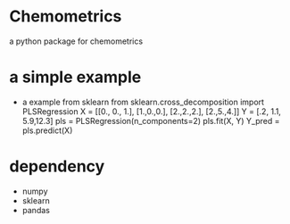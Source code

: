 # Chemometrics
a python package for chemometrics

# a simple example
- a example from sklearn
  from sklearn.cross_decomposition import PLSRegression
  X = [[0., 0., 1.], [1.,0.,0.], [2.,2.,2.], [2.,5.,4.]]
  Y = [.2, 1.1, 5.9,12.3]
  pls = PLSRegression(n_components=2)
  pls.fit(X, Y)
  Y_pred = pls.predict(X)
# dependency
- numpy
- sklearn
- pandas
